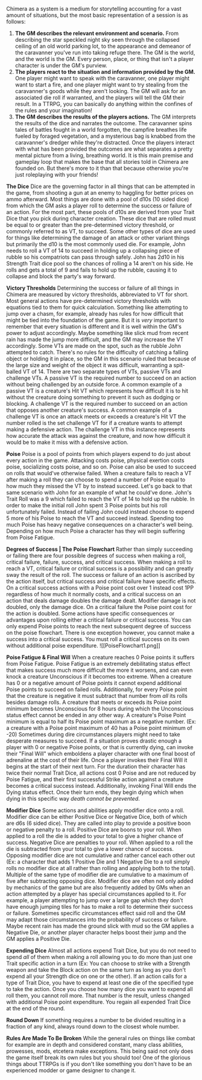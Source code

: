 Chimera as a system is a medium for storytelling accounting for a vast amount of situations, but the most basic representation of a session is as follows:
1. **The GM describes the relevant environment and scenario.** From describing the star speckled night sky seen through the collapsed ceiling of an old world parking lot, to the appearance and demeanor of the caravanner you've run into taking refuge there. The GM is the world, and the world is the GM. Every person, place, or thing that isn't a player character is under the GM's purview.
2. **The players react to the situation and information provided by the GM.** One player might want to speak with the caravanner, one player might want to start a fire, and one player might want to try stealing from the caravanner's goods while they aren't looking. The GM will ask for an associated die roll if warranted, and the players will tell the GM their result. In a TTRPG, you can basically do anything within the confines of the rules and your imagination!
3. **The GM describes the results of the players actions.** The GM interprets the results of the dice and narrates the outcome. The caravanner spins tales of battles fought in a world forgotten, the campfire breathes life fueled by foraged vegetation, and a mysterious bag is knabbed from the caravanner's dredger while they're distracted. Once the players interact with what has been provided the outcomes are what separates a pretty mental picture from a living, breathing world.
It is this main premise and gameplay loop that makes the base that all stories told in Chimera are founded on. But there's more to it than that because otherwise you're just roleplaying with your friends!

**The Dice**
Dice are the governing factor in all things that can be attempted in the game, from shooting a gun at an enemy to haggling for better prices on ammo afterward. Most things are done with a pool of d10s (10 sided dice) from which the GM asks a player roll to determine the success or failure of an action. For the most part, these pools of d10s are derived from your Trait Dice that you pick during character creation. These dice that are rolled must be equal to or greater than the pre-determined victory threshold, or commonly referred to as VT, to succeed. Some other types of dice are used for things like determining the damage of an attack or other variant things but primarily the d10 is the most commonly used die.
For example, John needs to roll a VT of 14 to succeed in holding up a collapsing piece of rubble so his compatriots can pass through safely. John has 2d10 in his Strength Trait dice pool so the chances of rolling a 14 aren't on his side. He rolls and gets a total of 9 and fails to hold up the rubble, causing it to collapse and block the party's way forward.

**Victory Thresholds**
Determining the success or failure of all things in Chimera are measured by victory thresholds, abbreviated to VT for short. Most general actions have pre-determined victory thresholds with equations tied to them for quick calculation. Something like attempting to jump over a chasm, for example, already has rules for how difficult that might be tied into the foundation of the game. But it is *very* important to remember that every situation is different and it is well within the GM's power to adjust accordingly. Maybe something like slick mud from recent rain has made the jump more difficult, and the GM may increase the VT accordingly. Some VTs are made on the spot, such as the rubble John attempted to catch. There's no rules for the difficulty of catching a falling object or holding it in place, so the GM in this scenario ruled that because of the large size and weight of the object it was difficult, warranting a spit-balled VT of 14.
There are two separate types of VTs, passive VTs and challenge VTs. A passive VT is the required number to succeed on an action without being challenged by an outside force. A common example of a passive VT is a creature's Hit VT which represents how difficult it is to hit without the creature doing something to prevent it such as dodging or blocking. A challenge VT is the required number to succeed on an action that opposes another creature's success. A common example of a challenge VT is once an attack meets or exceeds a creature's Hit VT the number rolled is the set challenge VT for if a creature wants to attempt making a defensive action. The challenge VT in this instance represents how accurate the attack was against the creature, and now how difficult it would be to make it miss with a defensive action.

**Poise**
Poise is a pool of points from which players expend to do just about every action in the game. Attacking costs poise, physical exertion costs poise, socializing costs poise, and so on. Poise can also be used to succeed on rolls that would've otherwise failed. When a creature fails to reach a VT after making a roll they can choose to spend a number of Poise equal to how much they missed the VT by to instead succeed.
Let's go back to that same scenario with John for an example of what he could've done. John's Trait Roll was a 9 which failed to reach the VT of 14 to hold up the rubble. In order to make the initial roll John spent 3 Poise points but his roll unfortunately failed. Instead of failing John could instead choose to expend 5 more of his Poise to reach the VT and succeed instead.
Spending too much Poise has heavy negative consequences on a character's well being. Depending on how much Poise a character has they will begin suffering from Poise Fatigue.

**Degrees of Success | The Poise Flowchart**
Rather than simply succeeding or failing there are four possible degrees of success when making a roll, critical failure, failure, success, and critical success. When making a roll to reach a VT, critical failure or critical success is a possibility and can greatly sway the result of the roll. The success or failure of an action is ascribed by the action itself, but critical success and critical failure have specific effects. On a critical success actions with a Poise point cost over 1 instead cost 1PP regardless of how much it normally costs, and a critical success on an action that deals damage doubles the damage dealt. Modifier damage is not doubled, only the damage dice. On a critical failure the Poise point cost for the action is doubled. Some actions have specific consequences or advantages upon rolling either a critical failure or critical success. You can only expend Poise points to reach the next subsequent degree of success on the poise flowchart. There is one exception however, you cannot make a success into a critical success. You must roll a critical success on its own without additional poise expenditure.
![[PoiseFlowchart1.png]]

**Poise Fatigue & Final Will**
When a creature reaches 0 Poise points it suffers from Poise Fatigue. Poise Fatigue is an extremely debilitating status effect that makes success much more difficult the more it worsens, and can even knock a creature Unconscious if it becomes too extreme. When a creature has 0 or a negative amount of Poise points it cannot expend additional Poise points to succeed on failed rolls. Additionally, for every Poise point that the creature is negative it must subtract that number from *all* its rolls besides damage rolls. A creature that meets or exceeds its Poise point minimum becomes Unconscious for 8 hours during which the Unconscious status effect cannot be ended in any other way. A creature's Poise Point minimum is equal to half its Poise point maximum as a negative number. (Ex: a creature with a Poise point maximum of 40 has a Poise point minimum of -20)
Sometimes during dire circumstances players might need to take desperate measures to succeed. If a situation proves drastic enough a player with 0 or negative Poise points, or that is currently dying, can invoke their "Final Will" which emboldens a player character with one final boost of adrenaline at the cost of their life. Once a player invokes their Final Will it begins at the start of their next turn. For the duration their character has twice their normal Trait Dice, all actions cost 0 Poise and are not reduced by Poise Fatigue, and their first successful Strike action against a creature becomes a critical success instead. Additionally, invoking Final Will ends the Dying status effect. Once their turn ends, they begin dying which when dying in this specific way *death cannot be prevented*.

**Modifier Dice**
Some actions and abilities apply modifier dice onto a roll. Modifier dice can be either Positive Dice or Negative Dice, both of which are d6s (6 sided dice). They are called into play to provide a positive boon or negative penalty to a roll. Positive Dice are boons to your roll. When applied to a roll the die is added to your total to give a higher chance of success. Negative Dice are penalties to your roll. When applied to a roll the die is subtracted from your total to give a lower chance of success. Opposing modifier dice are not cumulative and rather cancel each other out (Ex: a character that adds 1 Positive Die and 1 Negative Die to a roll simply rolls no modifier dice at all rather than rolling and applying both to the total). Multiple of the same type of modifier die are cumulative to a maximum of five after subtracting opposing dice.
Modifier dice are often not only added by mechanics of the game but are also frequently added by GMs when an action attempted by a player has special circumstances applied to it. For example, a player attempting to jump over a large gap which they don't have enough jumping tiles for has to make a roll to determine their success or failure. Sometimes specific circumstances effect said roll and the GM may adapt those circumstances into the probability of success or failure. Maybe recent rain has made the ground slick with mud so the GM applies a Negative Die, or another player character helps boost their jump and the GM applies a Positive Die.

**Expending Dice**
Almost all actions expend Trait Dice, but you do not need to spend *all* of them when making a roll allowing you to do more than just one Trait specific action in a turn (Ex: You can choose to strike with a Strength weapon and take the Block action on the same turn as long as you don't expend all your Strength dice on one or the other). If an action calls for a type of Trait Dice, you have to expend at least one die of the specified type to take the action. Once you choose how many dice you want to expend all roll them, you cannot roll more. That number is the result, unless changed with additional Poise point expenditure. You regain all expended Trait Dice at the end of the round.

**Round Down**
If something requires a number to be divided resulting in a fraction of any kind, always round down to the closest whole number.

**Rules Are Made To Be Broken**
While the general rules on things like combat for example are in depth and considered constant, many class abilities, prowesses, mods, etcetera make exceptions. This being said not only does the game itself break its own rules but you should too! One of the glorious things about TTRPGs is if you don't like something you don't have to be an experienced modder or game designer to change it.